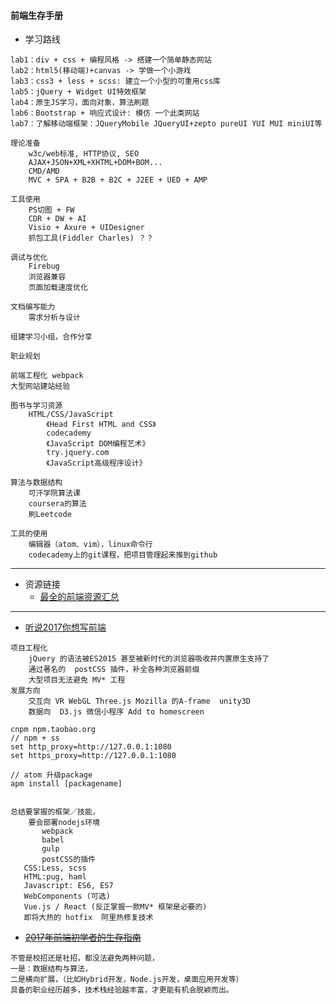 #### **前端生存手册**
* 学习路线
~~~
lab1：div + css + 编程风格 -> 搭建一个简单静态网站
lab2：html5(移动端)+canvas -> 学做一个小游戏
lab3：css3 + less + scss: 建立一个小型的可重用css库
lab5：jQuery + Widget UI特效框架 
lab4：原生JS学习，面向对象，算法刷题
lab6：Bootstrap + 响应式设计: 模仿 一个此类网站
lab7：了解移动端框架：JQueryMobile JQueryUI+zepto pureUI YUI MUI miniUI等
   
理论准备
	w3c/web标准, HTTP协议, SEO
	AJAX+JSON+XML+XHTML+DOM+BOM...
    CMD/AMD
    MVC + SPA + B2B + B2C + J2EE + UED + AMP
    
工具使用
	PS切图 + FW
	CDR + DW + AI
	Visio + Axure + UIDesigner
	抓包工具(Fiddler Charles) ？？
    
调试与优化
	Firebug
    浏览器兼容
	页面加载速度优化

文档编写能力 
	需求分析与设计
    
组建学习小组，合作分享

职业规划

前端工程化 webpack
大型网站建站经验

图书与学习资源
	HTML/CSS/JavaScript
		《Head First HTML and CSS》
		codecademy
		《JavaScript DOM编程艺术》
		try.jquery.com
		《JavaScript高级程序设计》
        
算法与数据结构
    可汗学院算法课
    coursera的算法
    刷Leetcode
    
工具的使用
	编辑器（atom、vim），linux命令行
	codecademy上的git课程，把项目管理起来推到github
~~~

------------

* 资源链接
	+ [最全的前端资源汇总](https://github.com/helloqingfeng/Awsome-Front-End-learning-resource)
    
------------

* [听说2017你想写前端](http://mp.weixin.qq.com/s/8vz1aIeVpRHmU2E2-7zzsQ)
~~~
项目工程化
    jQuery 的语法被ES2015 甚至被新时代的浏览器吸收并内置原生支持了
    通过著名的  postCSS 插件，补全各种浏览器前缀
    大型项目无法避免 MV* 工程
发展方向
    交互向 VR WebGL Three.js Mozilla 的A-frame  unity3D
    数据向  D3.js 微信小程序 Add to homescreen

cnpm npm.taobao.org
// npm + ss
set http_proxy=http://127.0.0.1:1080
set https_proxy=http://127.0.0.1:1080

// atom 升级package
apm install [packagename]


总结要掌握的框架／技能，
    要会部署nodejs环境
       webpack
       babel
       gulp
       postCSS的插件
   CSS:Less, scss
   HTML:pug, haml
   Javascript: ES6, ES7
   WebComponents (可选)
   Vue.js / React (反正掌握一款MV* 框架是必要的)
   即将大热的 hotfix  阿里热修复技术
~~~
*  <del> [2017年前端初学者的生存指南](http://mp.weixin.qq.com/s/1sCU3WzRjiLcSPV0Soqi2A)</del>
~~~
不管是校招还是社招，都没法避免两种问题，
一是：数据结构与算法，
二是横向扩展，（比如Hybrid开发，Node.js开发，桌面应用开发等）
具备的职业经历越多，技术栈经验越丰富，才更能有机会脱颖而出。


~~~
